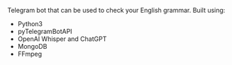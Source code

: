 Telegram bot that can be used to check your English grammar. 
Built using:
* Python3
* pyTelegramBotAPI
* OpenAI Whisper and ChatGPT
* MongoDB
* FFmpeg
